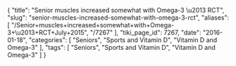 {
    "title": "Senior muscles increased somewhat with Omega-3 \u2013 RCT",
    "slug": "senior-muscles-increased-somewhat-with-omega-3-rct",
    "aliases": [
        "/Senior+muscles+increased+somewhat+with+Omega-3+\u2013+RCT+July+2015",
        "/7267"
    ],
    "tiki_page_id": 7267,
    "date": "2016-01-18",
    "categories": [
        "Seniors",
        "Sports and Vitamin D",
        "Vitamin D and Omega-3"
    ],
    "tags": [
        "Seniors",
        "Sports and Vitamin D",
        "Vitamin D and Omega-3"
    ]
}